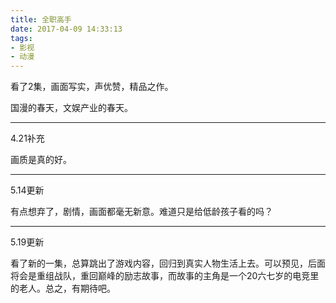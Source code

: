 ```yaml
---
title: 全职高手
date: 2017-04-09 14:33:13
tags:
- 影视
- 动漫
---
```


看了2集，画面写实，声优赞，精品之作。

国漫的春天，文娱产业的春天。

---

4.21补充

画质是真的好。

---

5.14更新

有点想弃了，剧情，画面都毫无新意。难道只是给低龄孩子看的吗？

---

5.19更新

看了新的一集，总算跳出了游戏内容，回归到真实人物生活上去。可以预见，后面将会是重组战队，重回巅峰的励志故事，而故事的主角是一个20六七岁的电竞里的老人。总之，有期待吧。
